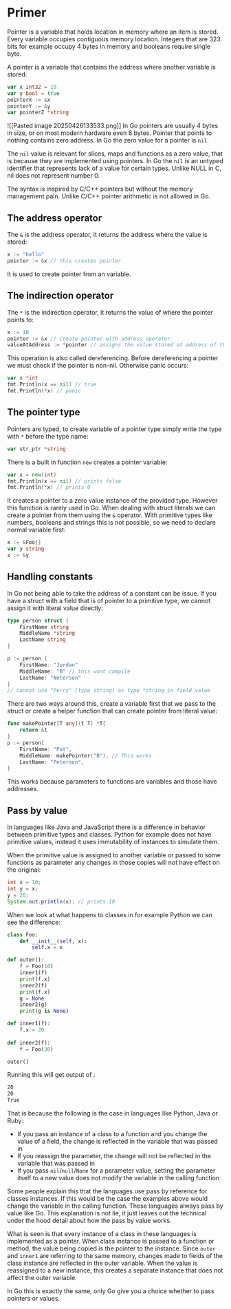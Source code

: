 # Primer
Pointer is a variable that holds location in memory where an item is stored. Every variable occupies contiguous memory location. Integers  that are 323 bits for example occupy 4 bytes in memory and booleans require single byte.

A pointer is a variable that contains the address where another variable is stored:
```go
var x int32 = 10
var y bool = true
pointerX := &x
pointerY := &y
var pointerZ *string
```
![[Pasted image 20250426133533.png]]
In Go pointers are usually 4 bytes in size, or on most modern hardware even 8 bytes. Pointer that points to nothing contains zero address. In Go the zero value for a pointer is `nil`.

The `nil` value is relevant for slices, maps and functions as a zero value, that is because they are implemented using pointers. In Go the `nil` is an untyped identifier that represents lack of a value for certain types. Unlike NULL in C, nil does not represent number 0.

The syntax is inspired by C/C++ pointers but without the memory management pain. Unlike C/C++ pointer arithmetic is not allowed in Go.
## The address operator
The `&` is the address operator, it returns the address where the value is stored:
```go
x := "hello"
pointer := &x // this creates pointer
```
It is used to create pointer from an variable.
## The indirection operator
The `*` is the indirection operator, it returns the value of where the pointer points to:
```go
x := 10
pointer := &x // create pointer with address operator
valueAtAddress := *pointer // assigns the value stored at address of the pointer
```
This operation is also called dereferencing. Before dereferencing a pointer we must check if the pointer is non-nil. Otherwise panic occurs:
```go
var x *int
fmt.Println(x == nil) // true
fmt.Println(*x) // panic
```
## The pointer type
Pointers are typed, to create variable of a pointer type simply write the type with `*` before the type name:
```go
var str_ptr *string
```
There is a built in function `new` creates a pointer variable:
```go
var x = new(int) 
fmt.Println(x == nil) // prints false
fmt.Println(*x) // prints 0
```
It creates a pointer to a zero value instance of the provided type. However this function is rarely used in Go. When dealing with struct literals we can create a pointer from them using the `&` operator. With primitive types like numbers, booleans and strings this is not possible, so we need to declare normal variable first:
```go
x := &Foo{}
var y string
z := &y
```
## Handling constants
In Go not being able to take the address of a constant can be issue. If you have a struct with a field that is of pointer to a primitive type, we cannot assign it with literal value directly:
```go
type person struct {
	FirstName string
	MiddleName *string
	LastName string
}

p := person {
	FirstName: "Jordan"
	MiddleName: "B" // this wont compile
	LastName: "Neterson"
}
// cannot use "Perry" (type string) as type *string in field value
```
There are two ways around this, create a variable first that we pass to the struct or create a helper function that can create pointer from literal value:
```go
func makePointer[T any](t T) *T{
	return &t
}
p := person{
	FirstName: "Pat",
	MiddleName: makePointer("B"), // This works
	LastName: "Peterson",
}
```
This works because parameters to functions are variables and those have addresses.
## Pass by value
In languages like Java and JavaScript there is a difference in behavior between primitive types and classes. Python for example does not have primitive values, instead it uses immutability of instances to simulate them.

When the primitive value is assigned to another variable or passed to some functions as parameter any changes in those copies will not have effect on the original:
```java
int x = 10;
int y = x;
y = 20;
System.out.println(x); // prints 10
```

When we look at what happens to classes in for example Python we can see the difference:
```python
class Foo:
	def __init__(self, x):
		self.x = x

def outer():
	f = Foo(10)
	inner1(f)
	print(f.x)
	inner2(f)
	print(f.x)
	g = None
	inner2(g)
	print(g is None)

def inner1(f):
	f.x = 20
	
def inner2(f):
	f = Foo(30)

outer()
```
Running this will get output of :
```sh
20
20
True
```
That is because the following is the case in languages like Python, Java or Ruby:
* If you pass an instance of a class to a function and you change the value of a field, the change is reflected in the variable that was passed in
* If you reassign the parameter, the change will not be reflected in the variable that was passed in
* If you pass `nil`/`null`/`None` for a parameter value, setting the parameter itself to a new value does not modify the variable in the calling function

Some people explain this that the languages use pass by reference for classes instances. If this would be the case the examples above would change the variable in the calling function. These languages always pass by value like Go. This explanation is not lie, it just leaves out the technical under the hood detail about how the pass by value works. 

What is seen is that every instance of a class in these languages is implemented as a pointer. When class instance is passed to a function or method, the value being copied is the pointer to the instance. Since `outer` and `inner1` are referring to the same memory, changes made to fields of the class instance are reflected in the outer variable. When the value is reassigned to a new instance, this creates a separate instance that does not affect the outer variable.

In Go this is exactly the same, only Go give you a choice whether to pass pointers or values.